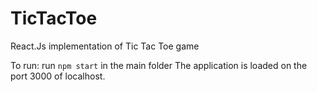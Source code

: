 # TicTacToe
React.Js implementation of Tic Tac Toe game


To run:
run `npm start` in the main folder
The application is loaded on the port 3000 of localhost.
